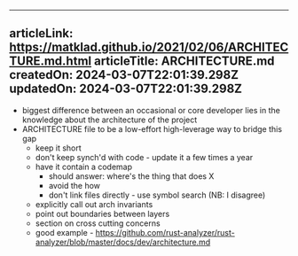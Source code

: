 -----------------------
articleLink: https://matklad.github.io/2021/02/06/ARCHITECTURE.md.html
articleTitle: ARCHITECTURE.md
createdOn: 2024-03-07T22:01:39.298Z
updatedOn: 2024-03-07T22:01:39.298Z
-----------------------

- biggest difference between an occasional or core developer lies in the knowledge about the architecture of the project
- ARCHITECTURE file to be a low-effort high-leverage way to bridge this gap
  - keep it short
  - don't keep synch'd with code - update it a few times a year
  - have it contain a codemap
    - should answer: where's the thing that does X
    - avoid the how
    - don't link files directly - use symbol search (NB: I disagree)
  - explicitly call out arch invariants
  - point out boundaries between layers
  - section on cross cutting concerns
  - good example - https://github.com/rust-analyzer/rust-analyzer/blob/master/docs/dev/architecture.md